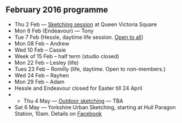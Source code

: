 ## February 2016 programme

* Thu 2 Feb — <a href="/urban-sketching/" title="Urban sketching session, meeting at Victoria Square, Hull">Sketching session</a> at Queen Victoria Square
* Mon 6 Feb (Endeavour) — Tony
* Tue 7 Feb (Hessle, daytime life session. <a href="/meetings#daytime-meetings--open-all-all">Open to all</a>)
* Mon 08 Feb – Andrew
* Wed 10 Feb – Cassie
* Week of 15 Feb – half term (studio closed)
* Mon 22 Feb – Lesley (life)
* Tues 23 Feb – Romilly (life, daytime. Open to non-members.)
* Wed 24 Feb – Rayhen
* Mon 29 Feb – Adam
* Hessle and Endeavour closed for Easter till 24 April
* * Thu 4 May — <a href="/urban-sketching/" title="Urban sketching, Hull">Outdoor sketching</a> — TBA
* Sat 6 May — Yorkshire Urban Sketching, starting at Hull Paragon Station, 10am. Details on <a href="https://www.facebook.com/events/1805060069755375/" title="Urban sketching, Hull">Facebook</a>